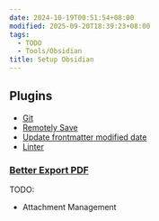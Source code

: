 ```yaml
---
date: 2024-10-19T00:51:54+08:00
modified: 2025-09-20T18:39:23+08:00
tags:
  - TODO
  - Tools/Obsidian
title: Setup Obsidian
---
```


## Plugins

- [Git](https://github.com/Vinzent03/obsidian-git)
- [Remotely Save](https://github.com/remotely-save/remotely-save)
- [Update frontmatter modified date](https://github.com/alangrainger/obsidian-frontmatter-modified-date)
- [Linter](https://github.com/platers/obsidian-linter)

### [Better Export PDF]()

TODO:

- Attachment Management
